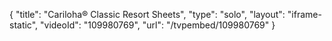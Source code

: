{
    "title": "Cariloha&reg; Classic Resort Sheets",
    "type": "solo",
    "layout": "iframe-static",
    "videoId": "109980769",
    "url": "\/tvpembed\/109980769"
}